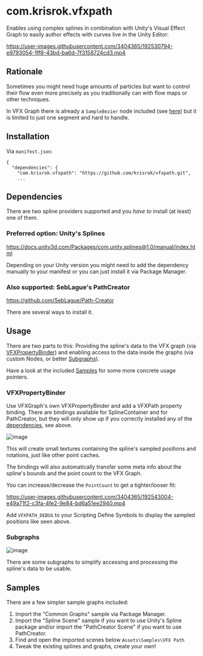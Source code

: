 # com.krisrok.vfxpath

Enables using complex splines in combination with Unity's Visual Effect Graph to easily author effects with curves live in the Unity Editor:

https://user-images.githubusercontent.com/3404365/192530794-e9793054-1ff8-43bd-ba6d-7f3158724cd3.mp4

## Rationale

Sometimes you might need huge amounts of particles but want to control their flow even more precisely as you traditionally can with flow maps or other techniques.

In VFX Graph there is already a `SampleBezier` node included (see [here](https://docs.unity3d.com/Packages/com.unity.visualeffectgraph@10.2/manual/Operator-SampleBezier.html)) but it is limited to just one segment and hard to handle.

## Installation

Via `manifest.json`:
```
{
  "dependencies": {
    "com.krisrok.vfxpath": "https://github.com/krisrok/vfxpath.git",
    ...
```

## Dependencies

There are two spline providers supported and you _have to_ install (at least) one of them.

### Preferred option: Unity's Splines
https://docs.unity3d.com/Packages/com.unity.splines@1.0/manual/index.html

Depending on your Unity version you might need to add the dependency manually to your manifest or you can just install it via Package Manager.

### Also supported: SebLague's PathCreator
https://github.com/SebLague/Path-Creator

There are several ways to install it.

## Usage

There are two parts to this: Providing the spline's data to the VFX graph (via [VFXPropertyBinder](#VFXPropertyBinder)) and enabling access to the data inside the graphs (via custom Nodes, or better [Subgraphs](#Subgraphs)).

Have a look at the included [Samples](#Samples) for some more concrete usage pointers.

### VFXPropertyBinder

Use VFXGraph's own VFXPropertyBinder and add a VFXPath property binding. There are bindings available for SplineContainer and for PathCreator, but they will only show up if you correctly installed any of the [dependencies](#Dependencies), see above.

![image](https://user-images.githubusercontent.com/3404365/192542095-3daa3384-c7db-4aa9-96ec-9008b3dcb550.png)

This will create small textures containing the spline's sampled positions and rotations, just like other point caches.

The bindings will also automatically transfer some meta info about the spline's bounds and the point count to the VFX Graph.

You can increase/decrease the `PointCount` to get a tighter/looser fit:

https://user-images.githubusercontent.com/3404365/192543004-e49a71f2-c3fa-4fe2-9e84-bd6a51ee2940.mp4

Add `VFXPATH_DEBUG` to your Scripting Define Symbols to display the sampled positions like seen above.

### Subgraphs

![image](https://user-images.githubusercontent.com/3404365/192536902-2bf1e39a-e8fb-4490-a0e7-8c7a68a58d9c.png)

There are some subgraphs to simplify accessing and processing the spline's data to be usable. 

## Samples

There are a few simpler sample graphs included:

1. Import the "Common Graphs" sample via Package Manager.
2. Import the "Spline Scene" sample if you want to use Unity's Spline package and/or import the "PathCreator Scene" if you want to use PathCreator.
3. Find and open the imported scenes below `Assets\Samples\VFX Path`
4. Tweak the existing splines and graphs, create your own!
